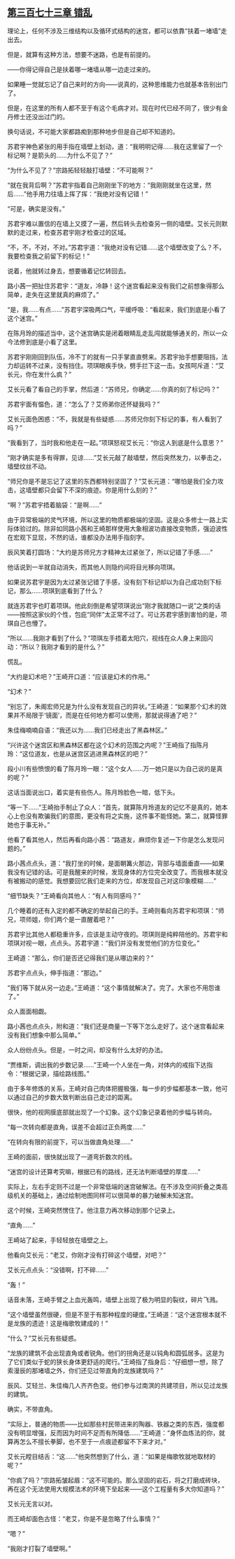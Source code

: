 ## [第三百七十三章 错乱](https://www.xxbiquge.com/11_11207/9192352.html)


  理论上，任何不涉及三维结构以及循环式结构的迷宫，都可以依靠“扶着一堵墙”走出去。

  但是，就算有这种方法，想要不迷路，也是有前提的。

  ——你得记得自己是扶着哪一堵墙从哪一边走过来的。

  如果睡一觉就忘记了自己来时的方向——说真的，这种思维能力也就基本告别出门了。

  但是，在这里的所有人都不至于有这个毛病才对。现在时代已经不同了，很少有金丹修士还没出过门的。

  换句话说，不可能大家都路痴到那种地步但是自己却不知道的。

  苏君宇神色紧张的用手指在墙壁上划动，道：“我明明记得……我在这里留了一个标记啊？是箭头的……为什么不见了？”

  “为什么不见了？”宗路拓轻轻敲打墙壁：“不可能啊？”

  “就在我背后啊？”苏君宇指着自己刚刚坐下的地方：“我刚刚就坐在这里，然后……”他手用力往墙上挥了挥：“我绝对没有记错！”

  “可是，确实是没有。”

  苏君宇难以置信的在墙上又摸了一遍，然后转头去检查另一侧的墙壁。艾长元则默默的走过来，检查苏君宇刚才检查过的区域。

  “不，不，不对，不对。”苏君宇道：“我绝对没有记错……这个墙壁改变了么？不，我要检查我之前留下的标记！”

  说着，他就转过身去，想要循着记忆转回去。

  路小茜一把扯住苏君宇：“道友，冷静！这个迷宫看起来没有我们之前想象得那么简单，走失在这里就真的麻烦了。”

  “是，我……有点……”苏君宇深吸两口气，平缓呼吸：“看起来，我们到底是小看了这个迷宫。”

  在陈月玲的描述当中，这个迷宫确实是闭着眼睛乱走乱闯就能够通关的，所以一众今法修到底是小看了这里。

  苏君宇刚刚回到队伍，冷不丁的就有一只手掌直直劈来。苏君宇抬手想要阻挡，法力却运转不过来，没有挡住。项琪眼疾手快，劈手拦下这一击。女孩呵斥道：“艾长元，你在发什么疯？”

  艾长元看了看自己的手掌，然后道：“苏师兄，你确定……你真的刻了标记吗？”

  苏君宇面有愠色，道：“怎么了？艾师弟你还怀疑我吗？”

  艾长元面色困惑：“不，我就是有些疑惑……苏师兄你刻下标记的事，有人看到了吗？”

  “我看到了，当时我和他走在一起。”项琪怒视艾长元：“你这人到底是什么意思？”

  “刚才确实是多有得罪，见谅……”艾长元敲了敲墙壁，然后突然发力，以拳击之，墙壁纹丝不动。

  “师兄你是不是忘记了这里的东西都特别坚固了？”艾长元道：“哪怕是我们全力攻击，这墙壁都只会留下不深的痕迹。你是用什么刻的？”

  “啊？”苏君宇捂着脑袋：“是啊……”

  由于异常极端的灵气环境，所以这里的物质都极端的坚固。这是众多修士一路上实际体验过的。除非如同路小茜和王崎那样使用大象相波功直接改变物质，强迫波性在宏观下显现，不然的话，谁都没办法用手指刻字。

  辰风笑着打圆场：“大约是苏师兄方才精神太过紧张了，所以记错了手感……”

  他话说到一半就自动消失，而其他人则隐约间将目光移向项琪。

  如果说苏君宇是因为太过紧张记错了手感，没有刻下标记却以为自己成功刻下标记，那么……项琪到底看到了什么？

  就连苏君宇也盯着项琪。他此刻倒是希望项琪说出“刚才我就随口一说”之类的话——按照这家伙的个性，包庇“同伴”太正常不过了。可让苏君宇感到害怕的是，项琪自己也懵了。

  “所以……我刚才看到了什么？”项琪左手捂着太阳穴，视线在众人身上来回闪动：“所以？我刚才看到的是什么？”

  慌乱。

  “大约是幻术吧？”王崎开口道：“应该是幻术的作用。”

  “幻术？”

  “别忘了，朱阁宏师兄是为什么没有发现自己的异状。”王崎道：“如果那个幻术的效果并不局限于‘镜面’，而是在任何地方都可以使用，那就说得通了吧？”

  朱佳梅喃喃自语：“我还以为……我们已经走出了黑森林区。”

  “兴许这个迷宫区和黑森林区都在这个幻术的范围之内呢？”王崎指了指陈月玲：“这位道友，也是从迷宫区逃进黑森林区的吧？”

  段小川有些愤恨的看了陈月玲一眼：“这个女人……万一她只是以为自己说的是真的呢？”

  这话当面说出口，着实是有些伤人。陈月玲脸色一暗，低下头。

  “等一下……”王崎抬手制止了众人：“首先，就算陈月玲道友的记忆不是真的，她本心上也没有欺骗我们的意图，更没有将之实施，这件事不能怪她。第二，就算怪罪她也于事无补。”

  他看了看其他人，然后再看向路小茜：“路道友，麻烦你复述一下你是怎么发现问题的。”

  路小茜点点头，道：“我打坐的时候，是面朝篝火那边，背部与墙面垂直——如果我没有记错的话。可是我醒来的时候，发现身体的方位完全改变了。而我根本就没有被搬动的感觉。我想要回忆我们走来的方位，却发现自己对这印象模糊……”

  “细节缺失？”王崎看向其他人：“有人有同感吗？”

  几个睡着的还有入定的都不确定的举起自己的手。王崎则看向苏君宇和项琪：“师兄，项师姐，你们两个是一直醒着吧？”

  苏君宇比其他人都稳重许多，应该是主动守夜的。项琪则是纯粹陪他的。苏君宇和项琪对视一眼，点点头。苏君宇道：“我们并没有发觉他们的方位变化。”

  王崎道：“那么，你们是否还记得我们是从哪边来的？”

  苏君宇点点头，伸手指道：“那边。”

  “我们等下就从另一边走。”王崎道：“这个事情就解决了。完了。大家也不用怨谁了。”

  众人面面相觑。

  路小茜也点点头，附和道：“我们还是商量一下等下怎么走好了。这个迷宫看起来没有我们想象中那么简单。”

  众人纷纷点头。但是，一时之间，却没有什么太好的办法。

  “贾维斯，调出我的步数记录……”王崎一个人坐在一角，对体内的戒指下达指令：“根据记录，描绘路线图。”

  由于多年修炼的关系，王崎对自己肉体把握极强，每一步的步幅都基本一致，他可以通过自己的步数大致判断出自己走过的距离。

  很快，他的视网膜底部就出现了一个幻象。这个幻象记录着他的步幅与转向。

  “每一次转向都是直角，误差不会超过正负两度……”

  “在转向有限的前提下，可以当做直角处理……”

  王崎的面前，很快就出现了一道弯折数次的线。

  “迷宫的设计还算考究嘛，根据已有的路线，还无法判断墙壁的厚度……”

  实际上，左右手定则不过是一个非常低端的迷宫破解法。在不涉及空间折叠之类高级机关的基础上，通过绘制地图同样可以很简单的暴力破解未知迷宫。

  这个时候，王崎突然愣住了。他注意力再次移动到那个记录上。

  “直角……”

  王崎站了起来，手轻轻放在墙壁之上。

  他看向艾长元：“老艾，你刚才没有打碎这个墙壁，对吧？”

  艾长元点点头：“没错啊，打不碎……”

  “轰！”

  话音未落，王崎手臂之上血光轰鸣，墙壁上出现了极为明显的裂纹，碎片飞溅。

  “这个墙壁虽然很硬，但是不至于有那种程度的硬度。”王崎道：“这个迷宫根本就不是龙族的遗迹！这是梅歌牧建成的！”

  “什么？”艾长元有些疑惑。

  “龙族的建筑不会出现直角或者锐角。他们的拐角还是以钝角和圆弧居多。这是为了它们类似于蛇的狭长身体更舒适的爬行。”王崎指了指身后：“仔细想一想，除了索漫辰的那堵墙之外，你们还见过带直角的龙族建筑吗？”

  辰风、艾轻兰、朱佳梅几人齐齐色变。他们参与过南溟的共建项目，所以见过龙族的建筑。

  确实，不带直角。

  “实际上，普通的物质——比如那些村民带进来的陶器、铁器之类的东西，强度都没有明显增强，反而因为时间不足而有所降低……”王崎道：“身怀血炼法的你，就算再怎么不擅长拳脚，也不至于一点痕迹都留不下来才对。”

  艾长元瞠目结舌：“这……”他突然想到了什么，道：“如果是梅歌牧就地取材的呢？”

  “你疯了吗？”宗路拓皱起眉：“这不可能的。那么坚固的岩石，将之打磨成砖块，再在这个无法使用大规模法术的环境下垒起来——这个工程量有多大你知道吗？”

  艾长元无言以对。

  而王崎却面色古怪：“老艾，你是不是忽略了什么事情？”

  “嗯？”

  “我刚才打裂了墙壁啊。”
